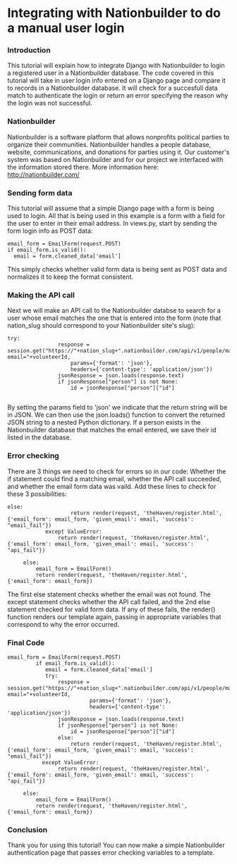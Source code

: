 Integrating with Nationbuilder to do a manual user login
==============

### Introduction
This tutorial will explain how to integrate Django with Nationbuilder to login a registered user in a Nationbuilder database.  The code covered in this tutorial will take in user login info entered on a Django page and compare it to records in a Nationbuilder database. It will check for a succesfull data match to authenticate the login or return an error specifying the reason why the login was not successful.

### Nationbuilder
Nationbuilder is a software platform that allows nonprofits political parties to organize their communities.  Nationbuilder handles a people database, website, communications, and donations for parties using it.  Our customer's system was based on Nationbuilder and for our project we interfaced with the information stored there.  More information here: http://nationbuilder.com/

### Sending form data
This tutorial will assume that a simple Django page with a form is being used to login. All that is being used in this example is a form with a field for the user to enter in their email address.
In views.py, start by sending the form login info as POST data:
```
email_form = EmailForm(request.POST)
if email_form.is_valid():
  email = form.cleaned_data['email']
```
This simply checks whether valid form data is being sent as POST data and normalizes it to keep the format consistent.

### Making the API call
Next we will make an API call to the Nationbuilder databse to search for a user whose email matches the one that is entered into the form (note that nation_slug should correspond to your Nationbuilder site's slug):
```
try:
	            response = session.get("https://"+nation_slug+".nationbuilder.com/api/v1/people/match?email="+volunteerId,
					params={'format': 'json'},
					headers={'content-type': 'application/json'})
	            jsonResponse = json.loads(response.text)
	            if jsonResponse["person"] is not None:
	            	id = jsonResponse["person"]["id"]
          
```
By setting the params field to 'json' we indicate that the return string will be in JSON. We can then use the json.loads() function to convert the returned JSON string to a nested Python dictionary.
If a person exists in the Nationbuilder database that matches the email entered, we save their id listed in the database.

### Error checking
There are 3 things we need to check for errors so in our code: Whether the if statement could find a matching email, whether the API call succeeded, and whether the email form data was vaild.
Add these lines to check for these 3 possibilities:
```
else:
	            	return render(request, 'theHaven/register.html', {'email_form': email_form, 'given_email': email, 'success': "email_fail"})
            except ValueError:
        		return render(request, 'theHaven/register.html', {'email_form': email_form, 'given_email': email, 'success': "api_fail"})

     else:
         email_form = EmailForm()
         return render(request, 'theHaven/register.html', {'email_form': email_form})
```
The first else statement checks whether the email was not found. The except statement checks whether the API call failed, and the 2nd else statement checked for valid form data.
If any of these fails, the render() function renders our template again, passing in appropriate variables that correspond to why the error occurred.

### Final Code
```
email_form = EmailForm(request.POST)
         if email_form.is_valid():
            email = form.cleaned_data['email']
            try:
	            response = session.get("https://"+nation_slug+".nationbuilder.com/api/v1/people/match?email="+volunteerId,
					      params={'format': 'json'},
					      headers={'content-type': 'application/json'})
	            jsonResponse = json.loads(response.text)
	            if jsonResponse["person"] is not None:
	            	id = jsonResponse["person"]["id"]
	            else:
	            	return render(request, 'theHaven/register.html', {'email_form': email_form, 'given_email': email, 'success': "email_fail"})
           except ValueError:
        		return render(request, 'theHaven/register.html', {'email_form': email_form, 'given_email': email, 'success': "api_fail"})

     else:
         email_form = EmailForm()
         return render(request, 'theHaven/register.html', {'email_form': email_form})
```

### Conclusion
Thank you for using this tutorial! You can now make a simple Nationbuilder authentication page that passes error checking variables to a template.



